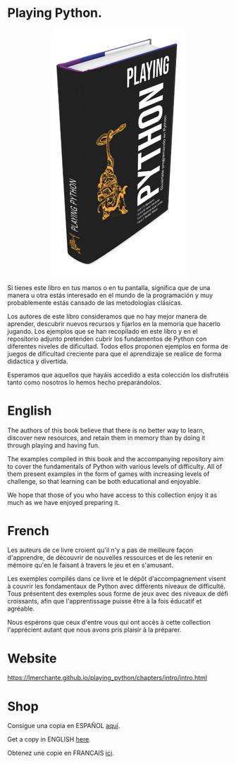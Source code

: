 # Playing Python.

<p align="center">
  <img src="notebooks/cover/3DcoverSP.png?raw=true" width="300">
</p>


Si tienes este libro en tus manos o en tu pantalla, significa que de una manera u otra estás interesado en el mundo de la programación y muy probablemente estás cansado de las metodologías clásicas.

Los autores de este libro consideramos que no hay mejor manera de aprender, descubrir nuevos recursos y fijarlos en la memoria que hacerlo jugando.
Los ejemplos que se han recopilado en este libro y en el repositorio adjunto pretenden cubrir los fundamentos de Python con diferentes niveles de dificultad. Todos ellos proponen ejemplos en forma de juegos de dificultad creciente para que el aprendizaje se realice de forma didactica y divertida.

Esperamos que aquellos que hayáis accedido a esta colección los disfrutéis tanto como nosotros lo hemos hecho preparándolos.

# English

The authors of this book believe that there is no better way to learn, discover new resources, and retain them in memory than by doing it through playing and having fun.

The examples compiled in this book and the accompanying repository aim to cover the fundamentals of Python with various levels of difficulty. All of them present examples in the form of games with increasing levels of challenge, so that learning can be both educational and enjoyable.

We hope that those of you who have access to this collection enjoy it as much as we have enjoyed preparing it.

# French

Les auteurs de ce livre croient qu'il n'y a pas de meilleure façon d'apprendre, de découvrir de nouvelles ressources et de les retenir en mémoire qu'en le faisant à travers le jeu et en s'amusant.

Les exemples compilés dans ce livre et le dépôt d'accompagnement visent à couvrir les fondamentaux de Python avec différents niveaux de difficulté. Tous présentent des exemples sous forme de jeux avec des niveaux de défi croissants, afin que l'apprentissage puisse être à la fois éducatif et agréable.

Nous espérons que ceux d'entre vous qui ont accès à cette collection l'apprécient autant que nous avons pris plaisir à la préparer.

# Website

https://lmerchante.github.io/playing_python/chapters/intro/intro.html

# Shop

Consigue una copia en ESPAÑOL [aquí](https://www.amazon.es/Playing-Python-Divi%C3%A9rtete-programando/dp/B0CKL7SMYP/).

Get a copy in ENGLISH [here](https://www.amazon.com/Playing-Python-Have-fun-coding/dp/B0CKLC2GVY).

Obtenez une copie en FRANCAIS [ici](https://www.amazon.fr/Playing-Python-Amusez-vous-%C3%A0-programmer/dp/B0CKL7WNXG/).
